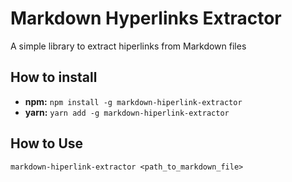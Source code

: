 # Markdown Hyperlinks Extractor
A simple library to extract hiperlinks from Markdown files

## How to install 
- **npm:** ```npm install -g markdown-hiperlink-extractor```
- **yarn:** ```yarn add -g markdown-hiperlink-extractor```

## How to Use
```
markdown-hiperlink-extractor <path_to_markdown_file>
```

